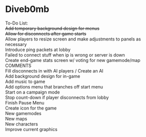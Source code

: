 Diveb0mb<br>
========
To-Do List:<br>
<s>Add temporary background design for menus</s><br>
<s>Allow for disconnects after game starts</s><br>
Allow players to resize screen and make adjustments to panels as necessary<br>
Introduce ping packets at lobby<br>
Failed to connect stuff when ip is wrong or server is down<br>
Create end-game stats screen w/ voting for new gamemode/map<br>
COMMENTS<br>
Fill disconnects in with AI players / Create an AI<br>
Add background design for in-game<br>
Add music to game<br>
Add options menu that branches off start menu<br>
Start on a campaign mode<br>
Stop count-down if player disconnects from lobby<br>
Finish Pause Menu<br>
Create icon for the game<br>
New gamemodes<br>
New maps<br>
New characters<br>
Improve current graphics<br>